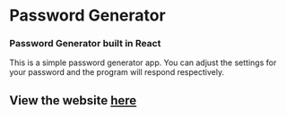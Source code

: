# Password Generator

### Password Generator built in React

This is a simple password generator app. You can adjust the settings for your password and the program will respond respectively.

## View the website [here](https://alexchachkhiani.github.io/password-generator/)
